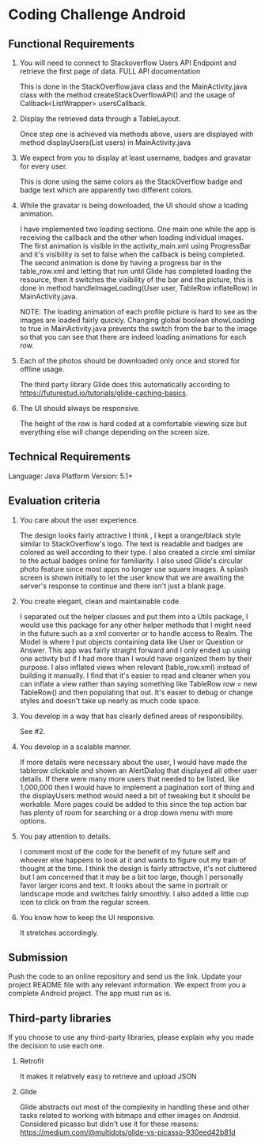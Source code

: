 # Coding Challenge Android

## Functional Requirements

1. You will need to connect to Stackoverflow Users API Endpoint and retrieve the first page of data. FULL API documentation
	
	This is done in the StackOverflow.java class and the MainActivity.java class with the method createStackOverflowAPI() and the usage of Callback<ListWrapper<User>> usersCallback.
2. Display the retrieved data through a TableLayout.
	
	Once step one is achieved via methods above, users are displayed with method displayUsers(List<User> users) in MainActivity.java
3. We expect from you to display at least username, badges and gravatar for every user.
	
	This is done using the same colors as the StackOverflow badge and badge text which are apparently two different colors.
4. While the gravatar is being downloaded, the UI should show a loading animation.

	I have implemented two loading sections. One main one while the app is receiving the callback and the other when loading individual images.
	The first animation is visible in the activity_main.xml using ProgressBar and it's visibility is set to false when the callback is being completed. The second animation is done by having a progress bar in the table_row.xml and letting that run until Glide has completed loading the resource, then it switches the visibility of the bar and the picture, this is done in method handleImageLoading(User user, TableRow inflateRow) in MainActivity.java.

	NOTE: The loading animation of each profile picture is hard to see as the images are loaded fairly quickly. Changing global boolean showLoading to true in MainActivity.java prevents the switch from the bar to the image so that you can see that there are indeed loading animations for each row.

5. Each of the photos should be downloaded only once and stored for offline usage.
	
	The third party library Glide does this automatically according to https://futurestud.io/tutorials/glide-caching-basics.
6. The UI should always be responsive.
	
	The height of the row is hard coded at a comfortable viewing size but everything else will change depending on the screen size.

## Technical Requirements

Language: Java
Platform Version: 5.1+

## Evaluation criteria

1. You care about the user experience.
	
	The design looks fairly attractive I think , I kept a orange/black style similar to StackOverflow's logo. The text is readable and badges are colored as well according to their type. I also created a circle xml similar to the actual badges online for familiarity. I also used Glide's circular photo feature since most apps no longer use square images. A splash screen is shown initially to let the user know that we are awaiting the server's response to continue and there isn't just a blank page.
2. You create elegant, clean and maintainable code.
	
	I separated out the helper classes and put them into a Utils package, I would use this package for any other helper methods that I might need in the future such as a xml converter or to handle access to Realm. The Model is where I put objects containing data like User or Question or Answer. This app was fairly straight forward and I only ended up using one activity but if I had more than I would have organized them by their purpose. I also inflated views when relevant (table_row.xml) instead of building it manually. I find that it's easier to read and cleaner when you can inflate a view rather than saying something like TableRow row = new TableRow() and then populating that out. It's easier to debug or change styles and doesn't take up nearly as much code space.
3. You develop in a way that has clearly defined areas of responsibility.
	
	See #2.
4. You develop in a scalable manner.
	
	If more details were necessary about the user, I would have made the tablerow clickable and shown an AlertDialog that displayed all other user details. If there were many more users that needed to be listed, like 1,000,000 then I would have to implement a pagination sort of thing and the displayUsers method would need a bit of tweaking but it should be workable. More pages could be added to this since the top action bar has plenty of room for searching or a drop down menu with more options.
5. You pay attention to details.
	
	I comment most of the code for the benefit of my future self and whoever else happens to look at it and wants to figure out my train of thought at the time. I think the design is fairly attractive, it's not cluttered but I am concerned that it may be a bit too large, though I personally favor larger icons and text. It looks about the same in portrait or landscape mode and switches fairly smoothly. I also added a little cup icon to click on from the regular screen. 
6. You know how to keep the UI responsive.
	
	It stretches accordingly. 

## Submission

Push the code to an online repository and send us the link.
Update your project README file with any relevant information.
We expect from you a complete Android project.
The app must run as is.

## Third-party libraries

If you choose to use any third-party libraries, please explain why you made the decision to use each one.

1. Retrofit

    It makes it relatively easy to retrieve and upload JSON 

2. Glide
    
    Glide abstracts out most of the complexity in handling these and other tasks related to working with bitmaps and other images on Android. Considered picasso but didn't use it for these reasons: https://medium.com/@multidots/glide-vs-picasso-930eed42b81d

